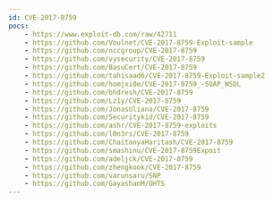 ```yaml
---
id: CVE-2017-8759
pocs: 
    - https://www.exploit-db.com/raw/42711
    - https://github.com/Voulnet/CVE-2017-8759-Exploit-sample
    - https://github.com/nccgroup/CVE-2017-8759
    - https://github.com/vysecurity/CVE-2017-8759
    - https://github.com/BasuCert/CVE-2017-8759
    - https://github.com/tahisaad6/CVE-2017-8759-Exploit-sample2
    - https://github.com/homjxi0e/CVE-2017-8759_-SOAP_WSDL
    - https://github.com/bhdresh/CVE-2017-8759
    - https://github.com/Lz1y/CVE-2017-8759
    - https://github.com/JonasUliana/CVE-2017-8759
    - https://github.com/Securitykid/CVE-2017-8759
    - https://github.com/ashr/CVE-2017-8759-exploits
    - https://github.com/l0n3rs/CVE-2017-8759
    - https://github.com/ChaitanyaHaritash/CVE-2017-8759
    - https://github.com/smashinu/CVE-2017-8759Expoit
    - https://github.com/adeljck/CVE-2017-8759
    - https://github.com/zhengkook/CVE-2017-8759
    - https://github.com/varunsaru/SNP
    - https://github.com/GayashanM/OHTS
---
```

